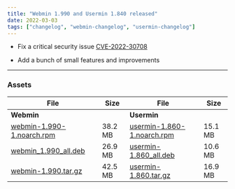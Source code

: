 ```yaml
---
title: "Webmin 1.990 and Usermin 1.840 released"
date: 2022-03-03
tags: ["changelog", "webmin-changelog", "usermin-changelog"]
---
```


* Fix a critical security issue [CVE-2022-30708][1]
* Add a bunch of small features and improvements

  [1]: /security/#privilege-escalation-exploit-cve-2022-30708

---

### Assets

| File                       | Size | File                       | Size |
| -------------------------- | -----| -------------------------- | ---- |
| **Webmin**                 |      | **Usermin**                |      |
|[webmin-1.990-1.noarch.rpm](https://github.com/webmin/webmin/releases/download/1.990/webmin-1.990-1.noarch.rpm) | 38.2 MB | [usermin-1.860-1.noarch.rpm](https://github.com/webmin/usermin/releases/download/1.860/usermin-1.860-1.noarch.rpm) | 15.1 MB |
|[webmin_1.990_all.deb](https://github.com/webmin/webmin/releases/download/1.990/webmin_1.990_all.deb)           | 26.9 MB | [usermin-1.860_all.deb](https://github.com/webmin/usermin/releases/download/1.860/usermin_1.860_all.deb)           | 10.6 MB |
|[webmin-1.990.tar.gz](https://github.com/webmin/webmin/releases/download/1.990/webmin-1.990.tar.gz)             | 42.5 MB | [usermin-1.860.tar.gz](https://github.com/webmin/usermin/releases/download/1.860/usermin-1.860.tar.gz)             | 16.9 MB   |


